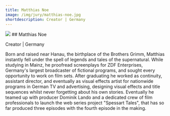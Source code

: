 ```yaml
---
title: Matthias Noe
image: /img/jury/matthias-noe.jpg
shortdescription: Creator | Germany
---
```

<img src="/img/jury/matthias-noe.jpg">
## Matthias Noe

Creator | Germany

Born and raised near Hanau, the birthplace of the Brothers Grimm, Matthias instantly fell under the spell of legends and tales of the supernatural. While studying in Mainz, he proofread screenplays for ZDF Enterprises, Germany's largest broadcaster of fictional programs, and sought every opportunity to work on film sets. After graduating he worked as continuity, assistant director, and eventually as visual effects artist for nationwide programs in German TV and advertising, designing visual effects and title sequences whilst never forgetting about his own stories. Eventually he teamed up with producer Dominik Lando and a dedicated crew of film professionals to launch the web series project "Spessart Tales", that has so far produced three episodes with the fourth episode in the making.


